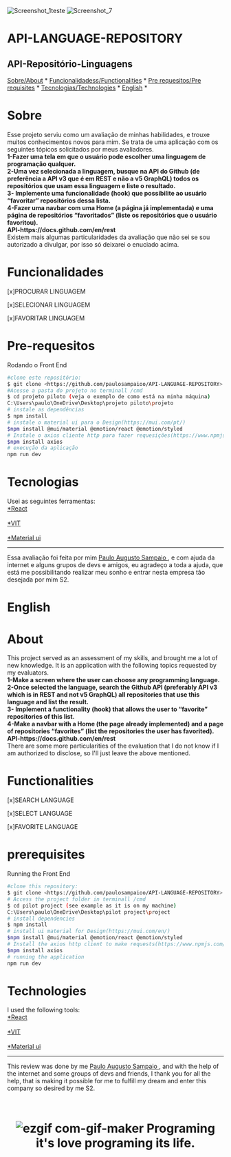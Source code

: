 
![Screenshot_1teste](https://user-images.githubusercontent.com/108671627/184571981-0a644030-d3c4-46e1-98dc-275a06b5b87c.png)
![Screenshot_7](https://user-images.githubusercontent.com/108671627/184572035-021bfd23-8cc4-4384-914d-65f424c3b106.png)

# API-LANGUAGE-REPOSITORY
<h2> API-Repositório-Linguagens </h2>
<a align="center">
<a href="#sobre">Sobre/About</a> *
<a href="#funcionalidades">Funcionalidadess/Functionalities</a> *
<a href="#pre-requesitos">Pre requesitos/Pre requisites</a> *
<a href="#tecnologias">Tecnologias/Technologies</a> *
<a href="#english">English</a> *


# Sobre
<p>Esse projeto serviu como um avaliação de minhas habilidades, e trouxe muitos conhecimentos novos para mim.
Se trata de uma aplicação com os seguintes tópicos solicitados por meus avaliadores.
<b><br/>1-Fazer uma tela em que o usuário pode escolher uma linguagem de programação qualquer.
<br/>2-Uma vez selecionada a linguagem, busque na API do Github (de preferência a API v3 que é em
REST e não a v5 GraphQL) todos os repositórios que usam essa linguagem e liste o resultado.
<br/>3- Implemente uma funcionalidade (hook) que possibilite ao usuário “favoritar” repositórios dessa
lista.
<br/>4-Fazer uma navbar com uma Home (a página já implementada) e uma página de repositórios 
“favoritados” (liste os repositórios que o usuário favoritou).
<br/>API-https://docs.github.com/en/rest</b>
<br> Existem mais algumas particularidades da avaliação que não sei se sou autorizado a divulgar,
por isso só deixarei o enuciado acima.
</p>


# Funcionalidades
<p> [x]PROCURAR LINGUAGEM</p>
<p> [x]SELECIONAR LINGUAGEM</p>
<p> [x]FAVORITAR LINGUAGEM</p>


# Pre-requesitos
Rodando o Front End
```bash
#clone este repositório:
$ git clone <https://github.com/paulosampaioo/API-LANGUAGE-REPOSITORY>
#Acesse a pasta do projeto no terminall /cmd
$ cd projeto piloto (veja o exemplo de como está na minha máquina)
C:\Users\paulo\OneDrive\Desktop\projeto piloto\projeto
# instale as dependências
$ npm install
# instale o material ui para o Design(https://mui.com/pt/)
$npm install @mui/material @emotion/react @emotion/styled
# Instale o axios cliente http para fazer requesições(https://www.npmjs.com/package/axios || https://www.devmedia.com.br/consumindo-uma-api-com-react-js-e-axios/42900 ).
$npm install axios
# execução da aplicação
npm run dev

```
# Tecnologias
Usei as seguintes ferramentas:
<br><a href="https://reactrouter.com/"> *React </a></br>
<br><a href="https://vitejs.dev/"> *VIT</a></br>
<br><a href="https://mui.com/pt/"> *Material ui </a></br>
_______________________________________________________________________________________________________________________________________________________________________
Essa avaliação foi  feita por mim <a href="https://www.linkedin.com/in/paulo-sampaio-26a602100/"> Paulo Augusto Sampaio </a>, e com ajuda da internet e alguns grupos de devs e amigos, eu agradeço a toda a ajuda, que está me possibilitando realizar meu sonho e entrar nesta empresa tão desejada por mim S2.

# English
# About
<p>This project served as an assessment of my skills, and brought me a lot of new knowledge.
It is an application with the following topics requested by my evaluators.
<b><br/>1-Make a screen where the user can choose any programming language.
<br/>2-Once selected the language, search the Github API (preferably API v3 which is in
REST and not v5 GraphQL) all repositories that use this language and list the result.
<br/>3- Implement a functionality (hook) that allows the user to “favorite” repositories of this
list.
<br/>4-Make a navbar with a Home (the page already implemented) and a page of repositories
“favorites” (list the repositories the user has favorited).
<br/>API-https://docs.github.com/en/rest</b>
<br> There are some more particularities of the evaluation that I do not know if I am authorized to disclose,
so I'll just leave the above mentioned.
</p>

# Functionalities
<p> [x]SEARCH LANGUAGE</p>
<p> [x]SELECT LANGUAGE</p>
<p> [x]FAVORITE LANGUAGE</p>

# prerequisites
Running the Front End
```bash
#clone this repository:
$ git clone <https://github.com/paulosampaioo/API-LANGUAGE-REPOSITORY>
# Access the project folder in terminall /cmd
$ cd pilot project (see example as it is on my machine)
C:\Users\paulo\OneDrive\Desktop\pilot project\project
# install dependencies
$ npm install
# install ui material for Design(https://mui.com/en/)
$npm install @mui/material @emotion/react @emotion/styled
# Install the axios http client to make requests(https://www.npmjs.com/package/axios || https://www.devmedia.com.br/consumindo-uma-api-com-react-js-e -axios/42900 ).
$npm install axios
# running the application
npm run dev
```
# Technologies
I used the following tools:
<br><a href="https://reactrouter.com/"> *React </a></br>
<br><a href="https://vitejs.dev/"> *VIT</a></br>
<br><a href="https://mui.com/en/"> *Material ui </a></br>

_______________________________________________________________________________________________________________________________________________________________________
This review was done by me <a href="https://www.linkedin.com/in/paulo-sampaio-26a602100/"> Paulo Augusto Sampaio </a>, and with the help of the internet and some groups of devs and friends, I thank you for all the help, that is making it possible for me to fulfill my dream and enter this company so desired by me S2.

<h1 align="center">
<img alt/>

![ezgif com-gif-maker](https://user-images.githubusercontent.com/108671627/184553286-294d36bc-c6e1-475b-83a1-2268e1a087df.gif)
Programing it's love programing its life.

